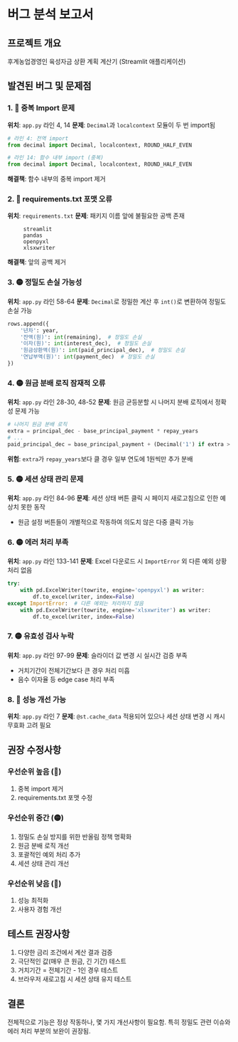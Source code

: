 # 버그 분석 보고서

## 프로젝트 개요
후계농업경영인 육성자금 상환 계획 계산기 (Streamlit 애플리케이션)

## 발견된 버그 및 문제점

### 1. 🔴 **중복 Import 문제**
**위치**: `app.py` 라인 4, 14
**문제**: `Decimal`과 `localcontext` 모듈이 두 번 import됨
```python
# 라인 4: 전역 import
from decimal import Decimal, localcontext, ROUND_HALF_EVEN

# 라인 14: 함수 내부 import (중복)
from decimal import Decimal, localcontext, ROUND_HALF_EVEN
```
**해결책**: 함수 내부의 중복 import 제거

### 2. 🔴 **requirements.txt 포맷 오류**
**위치**: `requirements.txt`
**문제**: 패키지 이름 앞에 불필요한 공백 존재
```
     streamlit
     pandas
     openpyxl
     xlsxwriter
```
**해결책**: 앞의 공백 제거

### 3. 🟡 **정밀도 손실 가능성**
**위치**: `app.py` 라인 58-64
**문제**: `Decimal`로 정밀한 계산 후 `int()`로 변환하여 정밀도 손실 가능
```python
rows.append({
    '년차': year,
    '잔액(원)': int(remaining),  # 정밀도 손실
    '이자(원)': int(interest_dec),  # 정밀도 손실
    '원금상환액(원)': int(paid_principal_dec),  # 정밀도 손실
    '연납부액(원)': int(payment_dec)  # 정밀도 손실
})
```

### 4. 🟡 **원금 분배 로직 잠재적 오류**
**위치**: `app.py` 라인 28-30, 48-52
**문제**: 원금 균등분할 시 나머지 분배 로직에서 정확성 문제 가능
```python
# 나머지 원금 분배 로직
extra = principal_dec - base_principal_payment * repay_years
# ...
paid_principal_dec = base_principal_payment + (Decimal('1') if extra > 0 else Decimal('0'))
```
**위험**: `extra`가 `repay_years`보다 클 경우 일부 연도에 1원씩만 추가 분배

### 5. 🟡 **세션 상태 관리 문제**
**위치**: `app.py` 라인 84-96
**문제**: 세션 상태 버튼 클릭 시 페이지 새로고침으로 인한 예상치 못한 동작
- 원금 설정 버튼들이 개별적으로 작동하여 의도치 않은 다중 클릭 가능

### 6. 🟡 **에러 처리 부족**
**위치**: `app.py` 라인 133-141
**문제**: Excel 다운로드 시 `ImportError` 외 다른 예외 상황 처리 없음
```python
try:
    with pd.ExcelWriter(towrite, engine='openpyxl') as writer:
        df.to_excel(writer, index=False)
except ImportError:  # 다른 예외는 처리하지 않음
    with pd.ExcelWriter(towrite, engine='xlsxwriter') as writer:
        df.to_excel(writer, index=False)
```

### 7. 🟡 **유효성 검사 누락**
**위치**: `app.py` 라인 97-99
**문제**: 슬라이더 값 변경 시 실시간 검증 부족
- 거치기간이 전체기간보다 큰 경우 처리 미흡
- 음수 이자율 등 edge case 처리 부족

### 8. 🔵 **성능 개선 가능**
**위치**: `app.py` 라인 7
**문제**: `@st.cache_data` 적용되어 있으나 세션 상태 변경 시 캐시 무효화 고려 필요

## 권장 수정사항

### 우선순위 높음 (🔴)
1. 중복 import 제거
2. requirements.txt 포맷 수정

### 우선순위 중간 (🟡)  
1. 정밀도 손실 방지를 위한 반올림 정책 명확화
2. 원금 분배 로직 개선
3. 포괄적인 예외 처리 추가
4. 세션 상태 관리 개선

### 우선순위 낮음 (🔵)
1. 성능 최적화
2. 사용자 경험 개선

## 테스트 권장사항
1. 다양한 금리 조건에서 계산 결과 검증
2. 극단적인 값(매우 큰 원금, 긴 기간) 테스트
3. 거치기간 = 전체기간 - 1인 경우 테스트
4. 브라우저 새로고침 시 세션 상태 유지 테스트

## 결론
전체적으로 기능은 정상 작동하나, 몇 가지 개선사항이 필요함. 특히 정밀도 관련 이슈와 에러 처리 부분의 보완이 권장됨.